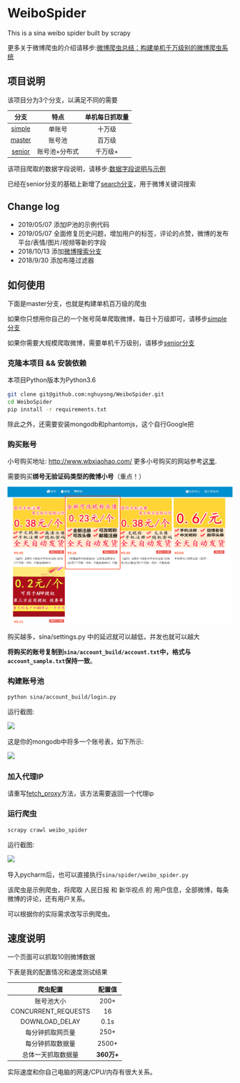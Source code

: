 # WeiboSpider
This is a sina weibo spider built by scrapy

更多关于微博爬虫的介绍请移步:[微博爬虫总结：构建单机千万级别的微博爬虫系统](http://www.nghuyong.top/2018/09/12/spider/%E5%BE%AE%E5%8D%9A%E7%88%AC%E8%99%AB%E6%80%BB%E7%BB%93%EF%BC%9A%E6%9E%84%E5%BB%BA%E5%8D%95%E6%9C%BA%E5%8D%83%E4%B8%87%E7%BA%A7%E5%88%AB%E7%9A%84%E5%BE%AE%E5%8D%9A%E7%88%AC%E8%99%AB%E7%B3%BB%E7%BB%9F/)

## 项目说明
该项目分为3个分支，以满足不同的需要

|    分支   | 特点 | 单机每日抓取量 |
| :---: | :----: |:----: |
| [simple](https://github.com/nghuyong/WeiboSpider/tree/simple) | 单账号 | 十万级|
| [master](https://github.com/nghuyong/WeiboSpider/tree/master) | 账号池 | 百万级|
| [senior](https://github.com/nghuyong/WeiboSpider/tree/senior) | 账号池+分布式 | 千万级+ | 


该项目爬取的数据字段说明，请移步:[数据字段说明与示例](./data_stracture.md)

已经在senior分支的基础上新增了[search分支](https://github.com/nghuyong/WeiboSpider/tree/search)，用于微博关键词搜索


## Change log
- 2019/05/07 添加IP池的示例代码
- 2019/05/07 全面修复历史问题，增加用户的标签，评论的点赞，微博的发布平台/表情/图片/视频等新的字段
- 2018/10/13 添加[微博搜索分支](https://github.com/nghuyong/WeiboSpider/tree/search)
- 2018/9/30 添加布隆过滤器

## 如何使用
下面是master分支，也就是构建单机百万级的爬虫

如果你只想用你自己的一个账号简单爬取微博，每日十万级即可，请移步[simple分支](https://github.com/nghuyong/WeiboSpider/tree/simple)

如果你需要大规模爬取微博，需要单机千万级别，请移步[senior分支](https://github.com/nghuyong/WeiboSpider/tree/senior)

### 克隆本项目 && 安装依赖
本项目Python版本为Python3.6
```bash
git clone git@github.com:nghuyong/WeiboSpider.git
cd WeiboSpider
pip install -r requirements.txt
```
除此之外，还需要安装mongodb和phantomjs，这个自行Google把

### 购买账号
小号购买地址: http://www.wbxiaohao.com/ 更多小号购买的网站参考[这里](https://github.com/CUHKSZ-TQL/WeiboSpider_SentimentAnalysis/issues/2#issuecomment-505842345).

需要购买**绑号无验证码类型的微博小号**（重点！）

![](./images/xiaohao_shop.png)

购买越多，sina/settings.py 中的延迟就可以越低，并发也就可以越大

**将购买的账号复制到`sina/account_build/account.txt`中，格式与`account_sample.txt`保持一致**。

### 构建账号池

```bash
python sina/account_build/login.py
```
运行截图:

![](./images/account_build_screenshot.png)

这是你的mongodb中将多一个账号表，如下所示:

![](./images/account.png)

### 加入代理IP

请重写[fetch_proxy](https://github.com/nghuyong/WeiboSpider/blob/master/sina/middlewares.py#L53)方法，该方法需要返回一个代理ip

### 运行爬虫
```bash
scrapy crawl weibo_spider 
```
运行截图:

![](./images/spider.png)

导入pycharm后，也可以直接执行`sina/spider/weibo_spider.py`

该爬虫是示例爬虫，将爬取 人民日报 和 新华视点 的 用户信息，全部微博，每条微博的评论，还有用户关系。

可以根据你的实际需求改写示例爬虫。

## 速度说明

一个页面可以抓取10则微博数据

下表是我的配置情况和速度测试结果

|    爬虫配置   | 配置值 |
| :---: | :----: |
| 账号池大小  | 200+ |
| CONCURRENT_REQUESTS | 16 |
| DOWNLOAD_DELAY | 0.1s|
| 每分钟抓取网页量 | 250+ |
| 每分钟抓取数据量 | 2500+ |
| 总体一天抓取数据量 | **360万+** |

实际速度和你自己电脑的网速/CPU/内存有很大关系。
